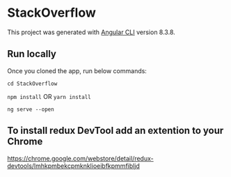 # StackOverflow

This project was generated with [Angular CLI](https://github.com/angular/angular-cli) version 8.3.8.

## Run locally

Once you cloned the app, run below commands:

`cd StackOverflow`

`npm install` OR `yarn install`

`ng serve --open`


## To install redux DevTool add an extention to your Chrome

https://chrome.google.com/webstore/detail/redux-devtools/lmhkpmbekcpmknklioeibfkpmmfibljd



